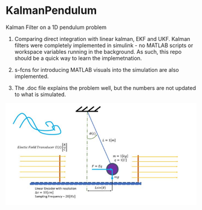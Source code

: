 # KalmanPendulum
Kalman Filter on a 1D pendulum problem

1) Comparing direct integration with linear kalman, EKF and UKF.
Kalman filters were completely implemented in simulink - no MATLAB scripts or workspace variables running in the background.
As such, this repo should be a quick way to learn the implemetnation.

2) s-fcns for introducing MATLAB visuals into the simulation are also implemented.

3)  The .doc file explains the problem well, but the numbers are not updated to what is simulated.

![Alt text](/Docs/Concept.JPG?raw=true "Problem Concept")

